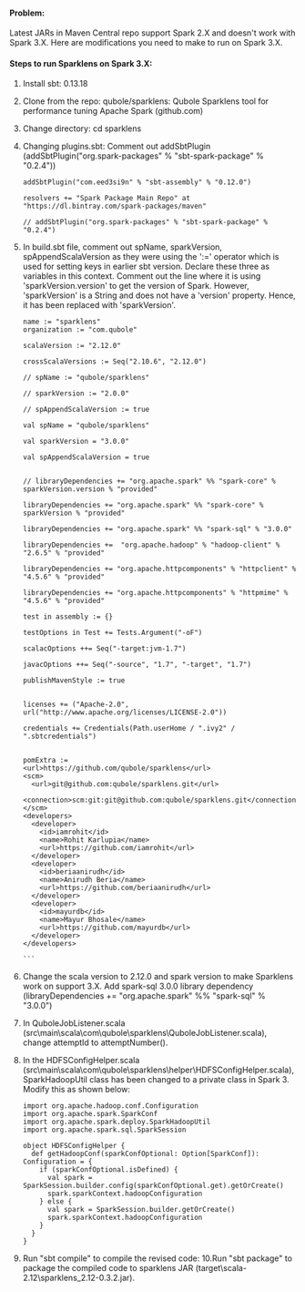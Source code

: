 #### Problem: 
Latest JARs in Maven Central repo support Spark 2.X and doesn't work with Spark 3.X. Here are modifications you need to make to run on Spark 3.X. 

#### Steps to run Sparklens on Spark 3.X:
1.	Install sbt: 0.13.18
2.	Clone from the repo: qubole/sparklens: Qubole Sparklens tool for performance tuning Apache Spark (github.com)
3.	Change directory: cd sparklens
4. Changing plugins.sbt:
Comment out addSbtPlugin (addSbtPlugin("org.spark-packages" % "sbt-spark-package" % "0.2.4"))
    ```
    addSbtPlugin("com.eed3si9n" % "sbt-assembly" % "0.12.0")
    
    resolvers += "Spark Package Main Repo" at "https://dl.bintray.com/spark-packages/maven"
    
    // addSbtPlugin("org.spark-packages" % "sbt-spark-package" % "0.2.4")
    ```
6. In build.sbt file, comment out spName, sparkVersion, spAppendScalaVersion as they were using the ':=' operator which is used for setting keys in earlier sbt version. Declare these three as variables in this context. Comment out the line where it is using 'sparkVersion.version' to get the version of Spark. However, 'sparkVersion' is a String and does not have a 'version' property. Hence, it has been replaced with 'sparkVersion'. 
      ````
    name := "sparklens"
    organization := "com.qubole"
    
    scalaVersion := "2.12.0"
    
    crossScalaVersions := Seq("2.10.6", "2.12.0")
    
    // spName := "qubole/sparklens"
    
    // sparkVersion := "2.0.0"
    
    // spAppendScalaVersion := true
    
    val spName = "qubole/sparklens"
    
    val sparkVersion = "3.0.0"
    
    val spAppendScalaVersion = true
    
    
    // libraryDependencies += "org.apache.spark" %% "spark-core" % sparkVersion.version % "provided"
    
    libraryDependencies += "org.apache.spark" %% "spark-core" % sparkVersion % "provided"
    
    libraryDependencies += "org.apache.spark" %% "spark-sql" % "3.0.0"
    
    libraryDependencies +=  "org.apache.hadoop" % "hadoop-client" % "2.6.5" % "provided"
    
    libraryDependencies += "org.apache.httpcomponents" % "httpclient" % "4.5.6" % "provided"
    
    libraryDependencies += "org.apache.httpcomponents" % "httpmime" % "4.5.6" % "provided"
    
    test in assembly := {}
    
    testOptions in Test += Tests.Argument("-oF")
    
    scalacOptions ++= Seq("-target:jvm-1.7")
    
    javacOptions ++= Seq("-source", "1.7", "-target", "1.7")
    
    publishMavenStyle := true
    
    
    licenses += ("Apache-2.0", url("http://www.apache.org/licenses/LICENSE-2.0"))
    
    credentials += Credentials(Path.userHome / ".ivy2" / ".sbtcredentials")
    
    
    pomExtra :=
      <url>https://github.com/qubole/sparklens</url>
      <scm>
        <url>git@github.com:qubole/sparklens.git</url>
        <connection>scm:git:git@github.com:qubole/sparklens.git</connection>
      </scm>
      <developers>
        <developer>
          <id>iamrohit</id>
          <name>Rohit Karlupia</name>
          <url>https://github.com/iamrohit</url>
        </developer>
        <developer>
          <id>beriaanirudh</id>
          <name>Anirudh Beria</name>
          <url>https://github.com/beriaanirudh</url>
        </developer>
        <developer>
          <id>mayurdb</id>
          <name>Mayur Bhosale</name>
          <url>https://github.com/mayurdb</url>
        </developer>
      </developers>
    
    ```
7. Change the scala version to 2.12.0 and spark version to make Sparklens work on support 3.X. Add spark-sql 3.0.0 library dependency (libraryDependencies += "org.apache.spark" %% "spark-sql" % "3.0.0")
8. In QuboleJobListener.scala (src\main\scala\com\qubole\sparklens\QuboleJobListener.scala), change attemptId to attemptNumber().
9. In the HDFSConfigHelper.scala (src\main\scala\com\qubole\sparklens\helper\HDFSConfigHelper.scala), SparkHadoopUtil class has been changed to a private class in Spark 3. Modify this as shown below:

      ```
      import org.apache.hadoop.conf.Configuration
      import org.apache.spark.SparkConf
      import org.apache.spark.deploy.SparkHadoopUtil
      import org.apache.spark.sql.SparkSession
      
      object HDFSConfigHelper {
        def getHadoopConf(sparkConfOptional: Option[SparkConf]): Configuration = {
          if (sparkConfOptional.isDefined) {
            val spark = SparkSession.builder.config(sparkConfOptional.get).getOrCreate()
            spark.sparkContext.hadoopConfiguration
          } else {
            val spark = SparkSession.builder.getOrCreate()
            spark.sparkContext.hadoopConfiguration
          }
        }
      }
      ```
 
10. Run "sbt compile" to compile the revised code:
10.Run "sbt package" to package the compiled code to sparklens JAR (target\scala-2.12\sparklens_2.12-0.3.2.jar). 
